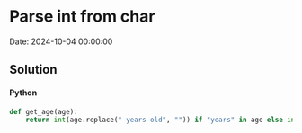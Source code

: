 # Parse int from char

Date: 2024-10-04 00:00:00

## Solution

#### Python
```python
def get_age(age):
    return int(age.replace(" years old", "")) if "years" in age else int(age.replace(" year old", ""))
 ```